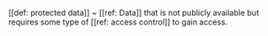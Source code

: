 [[def: protected data]]
~ [[ref: Data]] that is not publicly available but requires some type of [[ref: access control]] to gain access.

